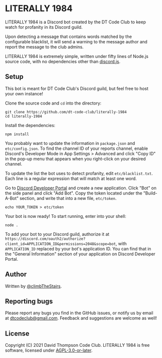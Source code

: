 # LITERALLY 1984

LITERALLY 1984 is a Discord bot
created by the DT Code Club
to keep watch for profanity in its Discord guild.

Upon detecting a message that contains words
matched by the configurable blacklist,
it will send a warning to the message author
and report the message to the club admins.

LITERALLY 1984 is extremely simple,
written under fifty lines of Node.js source code,
with no dependencies other than [discord.js](https://github.com/discordjs/discord.js).

## Setup

This bot is meant for DT Code Club's Discord guild,
but feel free to host your own instance!

Clone the source code and `cd` into the directory:

    git clone https://github.com/dt-code-club/literally-1984
    cd literally-1984

Install the dependencies:

    npm install

You probably want to update the information
in `package.json` and `etc/config.json`.
To find the channel ID of your reports channel,
enable Discord's Developer Mode in App Settings > Advanced
and click "Copy ID" in the pop-up menu
that appears when you right-click on your desired channel.

To update the list the bot uses to detect profanity,
edit `etc/blacklist.txt`.
Each line is a regular expression that will match at least one word.

Go to [Discord Developer Portal](https://discord.com/developers/applications)
and create a new application.
Click "Bot" on the side panel and click "Add Bot".
Copy the token located under the "Build-A-Bot" section,
and write that into a new file, `etc/token`.

    echo YOUR_TOKEN > etc/token

Your bot is now ready!
To start running, enter into your shell:

    node .

To add your bot to your Discord guild,
authorize it at `https://discord.com/oauth2/authorize?client_id=APPLICATION_ID&permissions=2048&scope=bot`,
with `APPLICATION_ID` replaced by your bot's application ID.
You can find that in the "General Information" section
of your application on Discord Developer Portal.

## Author

Written by [@climbTheStairs](https://github.com/climbTheStairs).

## Reporting bugs

Please report any bugs you find in the GitHub issues,
or notify us by email at <dtcodeclub@gmail.com>.
Feedback and suggestions are welcome as well!

## License

Copyright (C) 2021 David Thompson Code Club.
LITERALLY 1984 is free software,
licensed under [AGPL-3.0-or-later](https://www.gnu.org/licenses/agpl-3.0.html).
